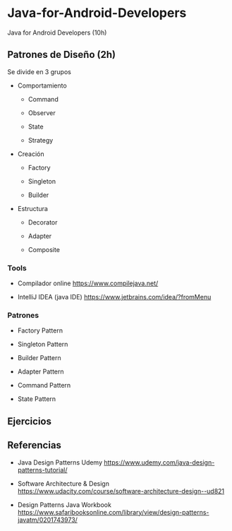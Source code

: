 # Java-for-Android-Developers
Java for Android Developers (10h)
 
 
## Patrones de Diseño (2h)

 Se divide en 3 grupos 

 - Comportamiento
 
   * Command
   
   * Observer
   
   * State
   
   * Strategy
   
 
 - Creación
 
   * Factory
   
   * Singleton
   
   * Builder
 
 - Estructura
 
   * Decorator
   
   * Adapter
   
   * Composite
 
### Tools
 
 - Compilador online https://www.compilejava.net/
 
 - IntelliJ IDEA (java IDE)  https://www.jetbrains.com/idea/?fromMenu
 
### Patrones 
 
 - Factory Pattern
 
 - Singleton Pattern
 
 - Builder Pattern
 
 - Adapter Pattern
 
 - Command Pattern
 
 - State Pattern
 
 
## Ejercicios 

## Referencias

- Java Design Patterns Udemy https://www.udemy.com/java-design-patterns-tutorial/

- Software Architecture & Design https://www.udacity.com/course/software-architecture-design--ud821

- Design Patterns Java Workbook  https://www.safaribooksonline.com/library/view/design-patterns-javatm/0201743973/

